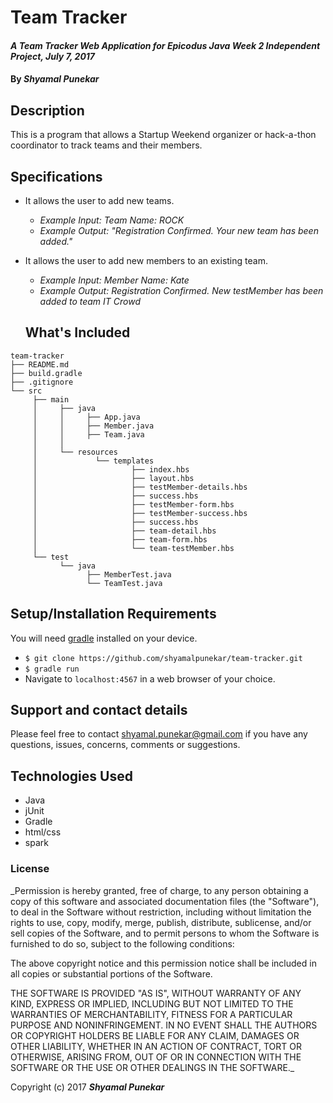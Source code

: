 # Team Tracker

#### _A Team Tracker Web Application for Epicodus Java Week 2 Independent Project, July 7, 2017_

#### By _**Shyamal Punekar**_

## Description

This is a program that allows a Startup Weekend organizer or hack-a-thon coordinator to track teams and their members.

## Specifications

* It allows the user to add new teams.
  * _Example Input: Team Name: ROCK_
  * _Example Output: "Registration Confirmed. Your new team has been added."_
* It allows the user to add new members to an existing team.
  * _Example Input: Member Name: Kate_
  * _Example Output: Registration Confirmed. New testMember has been added to team IT Crowd_

  ## What's Included

```
team-tracker
├── README.md
├── build.gradle
├── .gitignore
└── src
     ├── main
     │     ├── java
     │     │     ├── App.java
     │     │     ├── Member.java
     │     │     ├── Team.java
     │     │     
     │     └── resources
     │             └── templates
     │                     ├── index.hbs
     │                     ├── layout.hbs
     │                     ├── testMember-details.hbs
     │                     ├── success.hbs
     │                     ├── testMember-form.hbs
     │                     ├── testMember-success.hbs
     │                     ├── success.hbs
     │                     ├── team-detail.hbs
     │                     ├── team-form.hbs
     │                     └── team-testMember.hbs
     └── test
           └── java
                 ├── MemberTest.java
                 └── TeamTest.java
```

## Setup/Installation Requirements

You will need [gradle](https://gradle.org/gradle-download/) installed on your device.

* `$ git clone https://github.com/shyamalpunekar/team-tracker.git`
* `$ gradle run`
* Navigate to `localhost:4567` in a web browser of your choice.

## Support and contact details

Please feel free to contact shyamal.punekar@gmail.com if you have any questions, issues, concerns, comments or suggestions.

## Technologies Used

* Java
* jUnit
* Gradle
* html/css
* spark

### License

_Permission is hereby granted, free of charge, to any person obtaining a copy of this software and associated documentation files (the "Software"), to deal in the Software without restriction, including without limitation the rights to use, copy, modify, merge, publish, distribute, sublicense, and/or sell copies of the Software, and to permit persons to whom the Software is furnished to do so, subject to the following conditions:

The above copyright notice and this permission notice shall be included in all copies or substantial portions of the Software.

THE SOFTWARE IS PROVIDED "AS IS", WITHOUT WARRANTY OF ANY KIND, EXPRESS OR IMPLIED, INCLUDING BUT NOT LIMITED TO THE WARRANTIES OF MERCHANTABILITY, FITNESS FOR A PARTICULAR PURPOSE AND NONINFRINGEMENT. IN NO EVENT SHALL THE AUTHORS OR COPYRIGHT HOLDERS BE LIABLE FOR ANY CLAIM, DAMAGES OR OTHER LIABILITY, WHETHER IN AN ACTION OF CONTRACT, TORT OR OTHERWISE, ARISING FROM, OUT OF OR IN CONNECTION WITH THE SOFTWARE OR THE USE OR OTHER DEALINGS IN THE SOFTWARE._

Copyright (c) 2017 **_Shyamal Punekar_**

